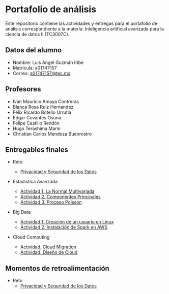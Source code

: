 # Portafolio de análisis

Este repositorio contiene las actividades y entregas para el portafolio de análisis correspondiente a la matería: Inteligencia artificial avanzada para la ciencia de datos II (TC3007C).

## Datos del alumno

* Nombre: Luis Ángel Guzmán Iribe
* Matricula: a01747157
* Correo: a01747157@tec.mx

## Profesores
* Ivan Mauricio Amaya Contreras
* Blanca Rosa Ruiz Hernandez
* Félix Ricardo Botello Urrutia
* Edgar Covantes Osuna
* Felipe Castillo Rendón
* Hugo Terashima Marín
* Christian Carlos Mendoza Buenrostro

## Entregables finales

* Reto
    * [Privacidad y Seguridad de los Datos](./Reto/Reto%20Privacidad%20y%20Seguridad%20de%20los%20Datos.pdf)

* Estadistica Avanzada
    * [Actividad 1. La Normal Multivariada](./Estadistica%20Avanzada/Normal-Multivariada_A01741757.pdf)
    * [Actividad 2. Componentes Principales](./Estadistica%20Avanzada/Componentes-Principales-A01741757.pdf)
    * [Actividad 3. Proceso Poisson](./Estadistica%20Avanzada/Proceso-Poisson---A01741757.pdf)

* Big Data
    * [Actividad 1. Creación de un usuario en Linux](/BigData/Creación%20de%20usuario%20en%20Linux.pdf)
    * [Actividad 2. Instalación de Spark en AWS](./BigData/Instalación%20de%20Spark%20en%20AWS.pdf)

* Cloud Computing
    * [Actividad. Cloud Migration](./Cloud%20Computing/CloudMigration_Equipo2.pdf)
    * [Actividad. Diseño de Cloud](./Cloud%20Computing/DisenoCloud_Equipo2.pdf)

## Momentos de retroalimentación
* Reto
    * [Privacidad y Seguridad de los Datos](./Retroalimentacion/Reto%20Privacidad%20y%20Seguridad%20de%20los%20Datos.pdf)